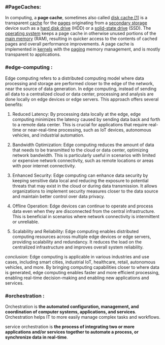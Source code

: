 ### #PageCaches: 

In computing, a **page cache**, sometimes also called [disk cache](https://en.wikipedia.org/wiki/Disk_cache_(disambiguation) "Disk cache (disambiguation)"),[[1]](https://en.wikipedia.org/wiki/Page_cache#cite_note-1) is a transparent [cache](https://en.wikipedia.org/wiki/Cache_(computing) "Cache (computing)") for the [pages](https://en.wikipedia.org/wiki/Page_(computer_memory) "Page (computer memory)") originating from a [secondary storage](https://en.wikipedia.org/wiki/Secondary_storage "Secondary storage") device such as a [hard disk drive](https://en.wikipedia.org/wiki/Hard_disk_drive "Hard disk drive") (HDD) or a [solid-state drive](https://en.wikipedia.org/wiki/Solid-state_drive "Solid-state drive") (SSD). The [operating system](https://en.wikipedia.org/wiki/Operating_system "Operating system") keeps a page cache in otherwise unused portions of the [main memory](https://en.wikipedia.org/wiki/Main_memory "Main memory") (RAM), resulting in quicker access to the contents of cached pages and overall performance improvements. A page cache is implemented in [kernels](https://en.wikipedia.org/wiki/Kernel_(computer_science) "Kernel (computer science)") with the [paging](https://en.wikipedia.org/wiki/Paging "Paging") memory management, and is mostly transparent to applications.

### #edge-computing :

Edge computing refers to a distributed computing model where data processing and storage are performed closer to the edge of the network, near the source of data generation. In edge computing, instead of sending all data to a centralized cloud or data center, processing and analysis are done locally on edge devices or edge servers. This approach offers several benefits:

1. Reduced Latency: By processing data locally at the edge, edge computing minimizes the latency caused by sending data back and forth to a remote data center. This is crucial for applications that require real-time or near-real-time processing, such as IoT devices, autonomous vehicles, and industrial automation.
    
2. Bandwidth Optimization: Edge computing reduces the amount of data that needs to be transmitted to the cloud or data center, optimizing network bandwidth. This is particularly useful in scenarios with limited or expensive network connectivity, such as remote locations or areas with poor internet connectivity.
    
3. Enhanced Security: Edge computing can enhance data security by keeping sensitive data local and reducing the exposure to potential threats that may exist in the cloud or during data transmission. It allows organizations to implement security measures closer to the data source and maintain better control over data privacy.
    
4. Offline Operation: Edge devices can continue to operate and process data even when they are disconnected from the central infrastructure. This is beneficial in scenarios where network connectivity is intermittent or unreliable.
    
5. Scalability and Reliability: Edge computing enables distributed computing resources across multiple edge devices or edge servers, providing scalability and redundancy. It reduces the load on the centralized infrastructure and improves overall system reliability.

*conclusion:*
 	Edge computing is applicable in various industries and use cases, including smart cities, industrial IoT, healthcare, retail, autonomous vehicles, and more. By bringing computing capabilities closer to where data is generated, edge computing enables faster and more efficient processing, enabling real-time decision-making and enabling new applications and services.


### #orchestration :

 Orchestration is **the automated configuration, management, and coordination of computer systems, applications, and services**. Orchestration helps IT to more easily manage complex tasks and workflows.

  service orchestration is **the process of integrating two or more applications and/or services together to automate a process, or synchronize data in real-time**.